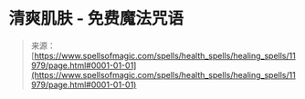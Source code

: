 <!--yml

category: 未分类

date: 2024-06-12 18:49:26

-->

# 清爽肌肤 - 免费魔法咒语

> 来源：[https://www.spellsofmagic.com/spells/health_spells/healing_spells/11979/page.html#0001-01-01](https://www.spellsofmagic.com/spells/health_spells/healing_spells/11979/page.html#0001-01-01)
